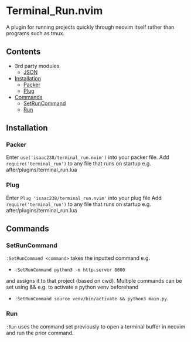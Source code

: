 # Terminal_Run.nvim
A plugin for running projects quickly through neovim itself rather than programs such as tmux.
## Contents
- 3rd party modules
  - [JSON](https://github.com/rxi/json.lua/blob/master/json.lua)
- [Installation](#Installation)
  - [Packer](#Packer)
  - [Plug](#Plug)
- [Commands](#Commands)
  - [SetRunCommand](#SetRunCommand)
  - [Run](#Run)

## Installation
### Packer
Enter `use('isaac238/terminal_run.nvim')` into your packer file.
Add `require('terminal_run')` to any file that runs on startup e.g. after/plugins/terminal_run.lua

### Plug
Enter `Plug 'isaac238/terminal_run.nvim'` into your plug file
Add `require('terminal_run')` to any file that runs on startup e.g. after/plugins/terminal_run.lua

## Commands
### SetRunCommand
`:SetRunCommand <command>` takes the inputted command e.g. 
* `:SetRunCommand python3 -m http.server 8000`

and assigns it to that project (based on cwd). Multiple commands can be set using && e.g. to activate a python venv beforehand 
* `:SetRunCommand source venv/bin/activate && python3 main.py`.

### Run
`:Run` uses the command set previously to open a terminal buffer in neovim and run the prior command.
